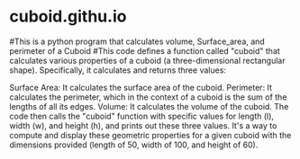 # cuboid.githu.io
#This is a python program that calculates volume, Surface_area, and perimeter of a Cuboid
#This code defines a function called "cuboid" that calculates various properties of a cuboid (a three-dimensional rectangular shape). Specifically, it calculates and returns three values:

Surface Area: It calculates the surface area of the cuboid.
Perimeter: It calculates the perimeter, which in the context of a cuboid is the sum of the lengths of all its edges.
Volume: It calculates the volume of the cuboid.
The code then calls the "cuboid" function with specific values for length (l), width (w), and height (h), and prints out these three values. It's a way to compute and display these geometric properties for a given cuboid with the dimensions provided (length of 50, width of 100, and height of 60).
